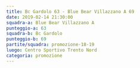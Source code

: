 ```yaml
---
title: Bc Gardolo 63 - Blue Bear Villazzano A 69
date: 2019-02-14 21:30:00
squadra-a: Blue Bear Villazzano A
punteggio-a: 63
squadra-b: Bc Gardolo
punteggio-b: 69
partite/squadra: promozione-18-19
luogo: Centro Sportivo Trento Nord
categoria: promozione
---
```

